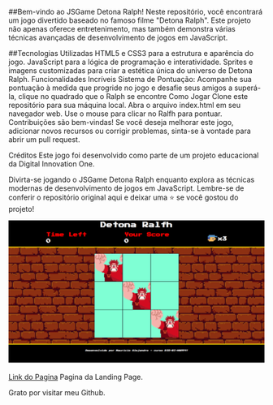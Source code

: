 ##Bem-vindo ao JSGame Detona Ralph! 
Neste repositório, você encontrará um jogo divertido baseado no famoso filme "Detona Ralph". Este projeto não apenas oferece entretenimento, mas também demonstra várias técnicas avançadas de desenvolvimento de jogos em JavaScript.

##Tecnologias Utilizadas
HTML5 e CSS3 para a estrutura e aparência do jogo.
JavaScript para a lógica de programação e interatividade.
Sprites e imagens customizadas para criar a estética única do universo de Detona Ralph.
Funcionalidades Incríveis
Sistema de Pontuação: Acompanhe sua pontuação à medida que progride no jogo e desafie seus amigos a superá-la, clique no quadrado que o Ralph se encontre
Como Jogar
Clone este repositório para sua máquina local.
Abra o arquivo index.html em seu navegador web.
Use o mouse para clicar no Ralfh para pontuar.
Contribuições são bem-vindas! Se você deseja melhorar este jogo, adicionar novos recursos ou corrigir problemas, sinta-se à vontade para abrir um pull request.

Créditos
Este jogo foi desenvolvido como parte de um projeto educacional da Digital Innovation One.

Divirta-se jogando o JSGame Detona Ralph enquanto explora as técnicas modernas de desenvolvimento de jogos em JavaScript. Lembre-se de conferir o repositório original aqui e deixar uma ⭐️ se você gostou do projeto!

![image](https://github.com/flauper2021/detona-ralf/blob/main/src/images/pagina-detona-Ralph.png)


[Link do Pagina](https://flauper2021.github.io/trilha-css-desafio-01-ri-happy/) Pagina da Landing Page.

Grato por visitar meu Github.

